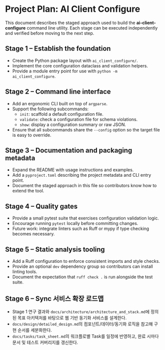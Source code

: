# Project Plan: AI Client Configure

This document describes the staged approach used to build the **ai-client-configure**
command line utility. Each stage can be executed independently and verified before
moving to the next step.

## Stage 1 – Establish the foundation

- Create the Python package layout with `ai_client_configure/`.
- Implement the core configuration dataclass and validation helpers.
- Provide a module entry point for use with `python -m ai_client_configure`.

## Stage 2 – Command line interface

- Add an ergonomic CLI built on top of `argparse`.
- Support the following subcommands:
  - `init`: scaffold a default configuration file.
  - `validate`: check a configuration file for schema violations.
  - `show`: display a configuration summary or raw JSON.
- Ensure that all subcommands share the `--config` option so the target file is easy
  to override.

## Stage 3 – Documentation and packaging metadata

- Expand the README with usage instructions and examples.
- Add a `pyproject.toml` describing the project metadata and CLI entry point.
- Document the staged approach in this file so contributors know how to extend the
  tool.

## Stage 4 – Quality gates

- Provide a small pytest suite that exercises configuration validation logic.
- Encourage running `pytest` locally before committing changes.
- Future work: integrate linters such as Ruff or mypy if type checking becomes
  necessary.

## Stage 5 – Static analysis tooling

- Add a Ruff configuration to enforce consistent imports and style checks.
- Provide an optional `dev` dependency group so contributors can install linting tools.
- Document the expectation that `ruff check .` is run alongside the test suite.

## Stage 6 – Sync 서비스 확장 로드맵

- Stage 1 연구 결과와 `docs/architecture/architecture_and_stack.md`에 정의된 목표 아키텍처를 바탕으로 웹 기반 동기화 서비스를 설계한다.
- `docs/design/detailed_design.md`의 컴포넌트/데이터/동기화 로직을 참고해 구현 순서를 세분화한다.
- `docs/tasks/task_sheet.md`의 워크플로별 Task를 일정에 반영하고, 완료 시마다 문서 및 테스트 커버리지를 갱신한다.
